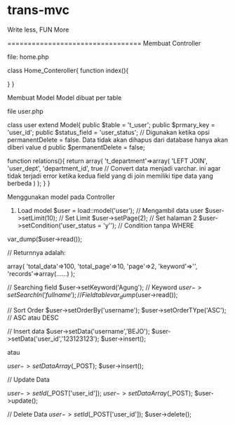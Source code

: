 trans-mvc
=========

Write less, FUN More

=================================
Membuat Controller 

file: home.php

class Home_Conteroller{
  function index(){
  
  }
}

Membuat Model
Model dibuat per table

file user.php

class user extend Model{
  public $table = 't_user';
  public $prmary_key = 'user_id';
  public $status_field = 'user_status'; // Digunakan ketika opsi permanentDelete = false. Data tidak akan dihapus dari database hanya akan diberi value d
  public $permanentDelete = false;
  
  function relations(){
    return array(
      't_department'=>array(
          'LEFT JOIN',
          'user_dept',
          'department_id',
          true              // Convert data menjadi varchar. ini agar tidak terjadi error ketika kedua field yang di join memiliki tipe data yang berbeda
      )
    );
  }
}

Menggunakan model pada Controller

1. Load model
$user = load::model('user');
// Mengambil data user
$user->setLimit(10); // Set Limit
$user->setPage(2); // Set halaman 2
$user->setCondition('user_status = \'y\''); // Condition tanpa WHERE

var_dump($user->read());

// Returnnya adalah:

array(
  'total_data'=>100,
  'total_page'=>10,
  'page'=>2,
  'keyword'=>'',
  'records'=>array(......)
);


// Searching field
$user->setKeyword('Agung'); // Keyword
$user->setSearchIn('fullname'); // Field table
var_dump($user->read());

// Sort Order
$user->setOrderBy('username');
$user->setOrderTYpe('ASC'); // ASC atau DESC

// Insert data
$user->setData('username','BEJO');
$user->setData('user_id','123123123');
$user->insert();

atau 

$user->setDataArray($_POST);
$user->insert();

// Update Data

$user->setId($_POST['user_id']);
$user->setDataArray($_POST);
$user->update();

// Delete Data
$user->setId($_POST['user_id']);
$user->delete();






